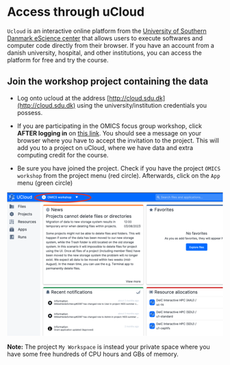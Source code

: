 # Access through uCloud

`Ucloud` is an interactive online platform from the [University of Southern Danmark eScience center](https://escience.sdu.dk/) that allows users to execute softwares and computer code directly from their browser. If you have an account from a danish university, hospital, and other institutions, you can access the platform for free and try the course.

## Join the workshop project containing the data

* Log onto ucloud at the address [http://cloud.sdu.dk](http://cloud.sdu.dk) using the university/institution credentials you possess.

* If you are participating in the OMICS focus group workshop, click **AFTER logging in** on [this link](https://cloud.sdu.dk/app/projects/invite/41d21e18-07f8-4cab-a78d-34ec46cb8443). You should see a message on your browser where you have to accept the invitation to the project. This will add you to a project on uCloud, where we have data and extra computing credit for the course. 

* Be sure you have joined the project. Check if you have the project `OMICS workshop` from the project menu (red circle). Afterwards, click on the `App` menu (green circle)

![](./img/dashboard1.png)

**Note:** The project `My Workspace` is instead your private space where you have some free hundreds of CPU hours and GBs of memory.